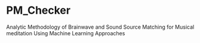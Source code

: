 # PM_Checker
Analytic Methodology of Brainwave and Sound Source Matching for Musical meditation Using Machine Learning Approaches

